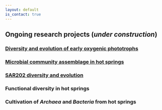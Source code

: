 ```yaml
---
layout: default
is_contact: true
---
```


## Ongoing research projects (*under construction*)

### [Diversity and evolution of early oxygenic phototrophs](cyanos.md)

### [Microbial community assemblage in hot springs](hotsprings.md)

### [SAR202 diversity and evolution](sar202.md)

### Functional diversity in hot springs

### Cultivation of *Archaea* and *Bacteria* from hot springs

